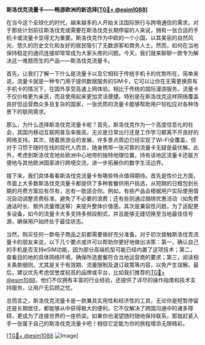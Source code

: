 **斯洛伐克流量卡——畅游欧洲的新选择[[TG💪+ @esim1088](https://t.me/s/esim1088)]**

在当今这个全球化的时代，越来越多的人开始关注国际旅行与跨境通信的需求。对于那些计划前往斯洛伐克或需要在斯洛伐克长期停留的人来说，拥有一张合适的手机卡或流量卡显得尤为重要。斯洛伐克作为中欧的一个小国，以其美丽的自然风光、悠久的历史文化和友好的居民吸引了无数游客和商务人士。然而，如何在当地保持稳定的通讯连接却常常成为大家头疼的问题。今天，我们就来聊聊一款专为解决这一难题而生的产品——斯洛伐克流量卡。

首先，让我们了解一下什么是流量卡以及它相较于传统手机卡的优势所在。简单来说，流量卡就是一种专门用于提供数据服务的SIM卡，它可以让你在无需更换原有手机卡的情况下，在国外享受高速上网体验。相比于传统的国际漫游服务，流量卡不仅价格更为亲民，而且使用起来更加灵活便捷。特别是在斯洛伐克这样网络覆盖良好但运营商众多且复杂的国家，一张优质的流量卡能够帮助用户轻松应对各种场景下的联网需求。

那么，为什么选择斯洛伐克流量卡呢？首先，斯洛伐克作为一个高度信息化的社会，其国内移动互联网普及率极高，无论是日常出行还是工作学习都离不开良好的网络支持。其次，随着旅游业的发展，许多景点周边已经实现了Wi-Fi全覆盖，但对于习惯于随时在线的现代人而言，随身携带一张可靠的流量卡无疑是最优解。此外，考虑到斯洛伐克地处欧洲中心地带的独特地理位置，持有该地区流量卡还能方便地与其他欧洲国家进行跨境交流，进一步拓展你的数字生活边界。

接下来，我们具体看看斯洛伐克流量卡有哪些特点值得期待。首先是性价比方面，市面上大多数斯洛伐克流量卡都提供了多种套餐供用户挑选，从短期的日租包到长期的月费方案应有尽有，总有一款适合你。例如，有些产品会根据用户实际使用情况自动调整资费标准，避免了不必要的浪费；还有些则通过捆绑优惠活动（如免费通话时长、额外流量赠送等）来提升整体价值感。其次是兼容性问题，为了适配更多设备，如今的流量卡大多支持多频段制式，并且能够无缝切换至当地最佳信号源，确保用户始终处于最佳状态。

当然，购买任何一款电子商品之前都需要做好充分准备。对于初次接触斯洛伐克流量卡的朋友来说，以下几个要点或许可以帮助你更好地做出决策：第一，确认自己的手机是否支持eSIM功能，因为部分高端机型可能已经内置了这项技术；第二，查看目的地的具体网络环境，确保所选套餐符合当地运营商的要求；第三，阅读相关条款细则，尤其是关于有效期、流量限制及退订政策等内容，以免产生误解。最后，建议优先考虑信誉度较高的品牌或平台，比如我们推荐的[TG💪+ @esim1088](https://t.me/s/esim1088)，他们不仅拥有丰富的行业经验，还提供了详尽的操作指南和技术支持服务，让用户无后顾之忧。

总而言之，斯洛伐克流量卡是一款兼具实用性和经济性的工具，无论你是短暂停留还是长期居住，都能够从中获得极大的便利。它不仅解决了跨国沟通中的诸多障碍，更成为了连接世界的一座桥梁。如果你也渴望随时随地保持联系，那就赶紧入手一张属于自己的斯洛伐克流量卡吧！相信它定能为你的旅程增添无限精彩。

[[TG💪+ @esim1088](https://t.me/s/esim1088) ![Image](https://i.postimg.cc/4NQfJmqS/Snipaste-2025-05-13-00-14-12.png)]